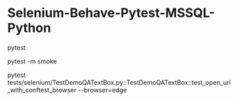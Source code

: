 # Selenium-Behave-Pytest-MSSQL-Python

pytest

pytest -m smoke

pytest tests/selenium/TestDemoQATextBox.py::TestDemoQATextBox::test_open_url_with_conftest_browser --browser=edge

